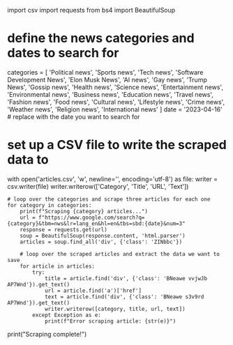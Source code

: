 import csv
import requests
from bs4 import BeautifulSoup

# define the news categories and dates to search for
categories = [
    'Political news', 'Sports news', 'Tech news', 'Software Development News', 'Elon Musk News', 'AI news', 
    'Gay news', 'Trump News', 'Gossip news', 'Health news', 'Science news', 'Entertainment news', 
    'Environmental news', 'Business news', 'Education news', 'Travel news', 'Fashion news', 'Food news', 
    'Cultural news', 'Lifestyle news', 'Crime news', 'Weather news', 'Religion news', 'International news'
]
date = '2023-04-16'  # replace with the date you want to search for

# set up a CSV file to write the scraped data to
with open('articles.csv', 'w', newline='', encoding='utf-8') as file:
    writer = csv.writer(file)
    writer.writerow(['Category', 'Title', 'URL', 'Text'])

    # loop over the categories and scrape three articles for each one
    for category in categories:
        print(f"Scraping {category} articles...")
        url = f"https://www.google.com/search?q={category}&tbm=nws&lr=lang_en&hl=en&tbs=sbd:{date}&num=3"
        response = requests.get(url)
        soup = BeautifulSoup(response.content, 'html.parser')
        articles = soup.find_all('div', {'class': 'ZINbbc'})

        # loop over the scraped articles and extract the data we want to save
        for article in articles:
            try:
                title = article.find('div', {'class': 'BNeawe vvjwJb AP7Wnd'}).get_text()
                url = article.find('a')['href']
                text = article.find('div', {'class': 'BNeawe s3v9rd AP7Wnd'}).get_text()
                writer.writerow([category, title, url, text])
            except Exception as e:
                print(f"Error scraping article: {str(e)}")
                
print("Scraping complete!")
